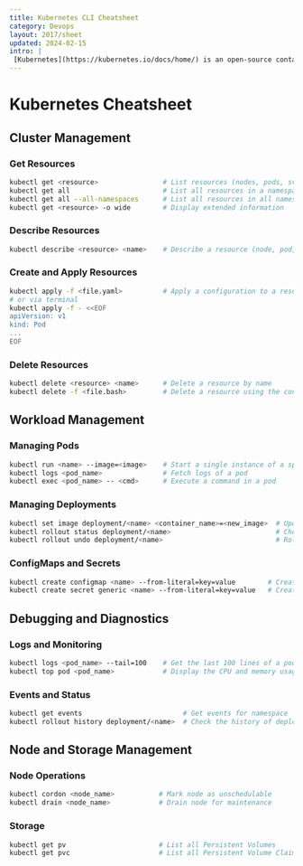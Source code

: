 ```yaml
---
title: Kubernetes CLI Cheatsheet
category: Devops
layout: 2017/sheet
updated: 2024-02-15
intro: |
 [Kubernetes](https://kubernetes.io/docs/home/) is an open-source container orchestration system for automating software deployment, scaling, and management. Originally designed by Google, the project is now maintained by the Cloud Native Computing Foundation. But if your only using the CLI I recommend [K9S](https://k9scli.io/)..
---
```


# Kubernetes Cheatsheet

## Cluster Management

### Get Resources
```bash
kubectl get <resource>                # List resources (nodes, pods, svc, deploy, etc.)
kubectl get all                       # List all resources in a namespace
kubectl get all --all-namespaces      # List all resources in all namespaces
kubectl get <resource> -o wide        # Display extended information
```

### Describe Resources
```bash
kubectl describe <resource> <name>    # Describe a resource (node, pod, svc, etc.)
```

### Create and Apply Resources
```bash
kubectl apply -f <file.yaml>          # Apply a configuration to a resource from a file
# or via terminal
kubectl apply -f - <<EOF
apiVersion: v1
kind: Pod
...
EOF
```

### Delete Resources
```bash
kubectl delete <resource> <name>      # Delete a resource by name
kubectl delete -f <file.bash>         # Delete a resource using the configuration file
```

## Workload Management

### Managing Pods
```bash
kubectl run <name> --image=<image>    # Start a single instance of a specified image
kubectl logs <pod_name>               # Fetch logs of a pod
kubectl exec <pod_name> -- <cmd>      # Execute a command in a pod
```

### Managing Deployments
```bash
kubectl set image deployment/<name> <container_name>=<new_image>  # Update image of a deployment
kubectl rollout status deployment/<name>                          # Check the rollout status of a deployment
kubectl rollout undo deployment/<name>                            # Rollback to the previous deployment
```

### ConfigMaps and Secrets
```bash
kubectl create configmap <name> --from-literal=key=value        # Create a new configmap
kubectl create secret generic <name> --from-literal=key=value   # Create a new secret
```

## Debugging and Diagnostics

### Logs and Monitoring
```bash
kubectl logs <pod_name> --tail=100    # Get the last 100 lines of a pod's logs
kubectl top pod <pod_name>            # Display the CPU and memory usage of a pod
```

### Events and Status
```bash
kubectl get events                         # Get events for namespace
kubectl rollout history deployment/<name>  # Check the history of deployments
```

## Node and Storage Management

### Node Operations
```bash
kubectl cordon <node_name>           # Mark node as unschedulable
kubectl drain <node_name>            # Drain node for maintenance
```

### Storage
```bash
kubectl get pv                       # List all Persistent Volumes
kubectl get pvc                      # List all Persistent Volume Claims
```